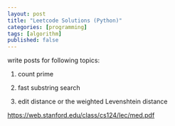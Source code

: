 ```yaml
---
layout: post
title: "Leetcode Solutions (Python)"
categories: [programming]
tags: [algorithm]
published: false
---
```


write posts for following topics: 

1. count prime

2. fast substring search

3. edit distance or the weighted Levenshtein distance 

https://web.stanford.edu/class/cs124/lec/med.pdf